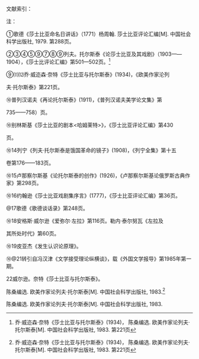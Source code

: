 文献索引：

注：

①歌德《莎士比亚命名日讲话》（1771）杨周翰. 莎士比亚评论汇编\[M\]. 中国社会科学出版社, 1979. 第288页。

②③④⑤⑨⑦⑧⑨列夫。托尔斯泰《论莎士比亚及其戏剧》（1903——1904），《莎士比评论汇编》第501—502页。[^3]

⑨⑾⑿乔·威迩森·奈特《莎士比亚与托尔斯泰》\(1934\)，《欧美作家沦列

夫·托尔斯泰》第221页。

⑩普列汉诺夫《再论托尔斯泰》\(1911\)，《普列汉诺夫美学论文集》第

735——758）页。

⑩别林斯基《莎士比亚的剧本&lt;哈姆莱特&gt;》，《莎士比亚评论汇编》第430

页。

⑩14列宁《列夫·托尔斯泰是饿国革命的镜子》\(1908\)，《列宁全集》第十五

卷第176——183页。

⑩15卢那察尔斯基《论托尔斯泰的创作》\(1926\)，《卢那察尔斯基论俄罗斯古典作家》第298页。

⑩16约翰逊《莎士比亚戏剧集序言》\(1777\)，《莎士比亚评论汇编》第36页。

@17歌德《歌德谈话录》第248页。

⑩18安格斯·威尔逊《爱弥尔·左拉》第116页。勒内·泰尔努瓦《左拉及

其所处时代》第60页。

⑩19皮亚杰《发生认识论原理》。

⑩@21转引自冯汉津《文学接受理论纵横谈》，载《外国文学报导》第1985年第一期。

22威尔逊。奈特《莎士比亚与托尔斯泰》。

陈桑编选. 欧美作家论列夫·托尔斯泰\[M\]. 中国社会科学出版社, 1983.[^3]

陈桑编选. 欧美作家论列夫·托尔斯泰\[M\]. 中国社会科学出版社, 1983.

[^1]: 歌德《莎士比亚命名日讲话》（1771）　杨周翰. 莎士比亚评论汇编\[M\]. 中国社会科学出版社, 1979. 第288页

[^２]: 列夫·托尔斯泰《论莎士比亚及其戏剧》（1903—1904）　杨周翰. 莎士比亚评论汇编\[M\]. 中国社会科学出版社, 1979. 第501—502页

[^3]: 乔·威迩森·奈特《莎士比亚与托尔斯泰》\(1934\)， 陈桑编选. 欧美作家论列夫·托尔斯泰\[M\]. 中国社会科学出版社, 1983. 第221页

[^4]: 普列汉诺夫《再论托尔斯泰》\(1911\)， 前苏联. 普列汉诺夫著, 曹葆华译[J]. 普列汉诺夫美学论文集, 1983. 第735—758页

[^5]: 别林斯基《莎士比亚的剧本&lt;哈姆莱特&gt;》，　杨周翰. 莎士比亚评论汇编\[M\]. 中国社会科学出版社, 1979. 第430页

[^6]:《列夫·托尔斯泰是饿国革命的镜子》\(1908\)，　列宁. 列宁全集[M]. 人民出版社, 1955. 第十五卷 第176—183页

[^7]: 《论托尔斯泰的创作》\(1926\)，卢那察尔斯基, Пуначарский《论俄罗斯古典作家》人民文学出版社, 1959 第298页

[^8]: 约翰逊《莎士比亚戏剧集序言》\(1777\)，　杨周翰. 莎士比亚评论汇编\[M\]. 中国社会科学出版社, 1979. 第36页

[^9]: 朱光潜. 歌德谈话录[M]. 人民文学出版社, 1978. 第248页